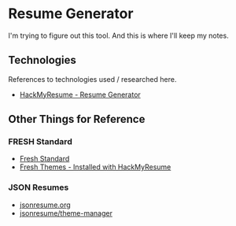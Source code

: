# Resume Generator

I'm trying to figure out this tool.  And this is where I'll keep my notes.

## Technologies

References to technologies used / researched here.

* [HackMyResume - Resume Generator](https://github.com/hacksalot/HackMyResume)

## Other Things for Reference

### FRESH Standard

* [Fresh Standard](https://github.com/fresh-standard)
* [Fresh Themes - Installed with HackMyResume](https://github.com/fresh-standard/fresh-themes)

### JSON Resumes

* [jsonresume.org](http://jsonresume.org/)
* [jsonresume/theme-manager](https://github.com/jsonresume/theme-manager)